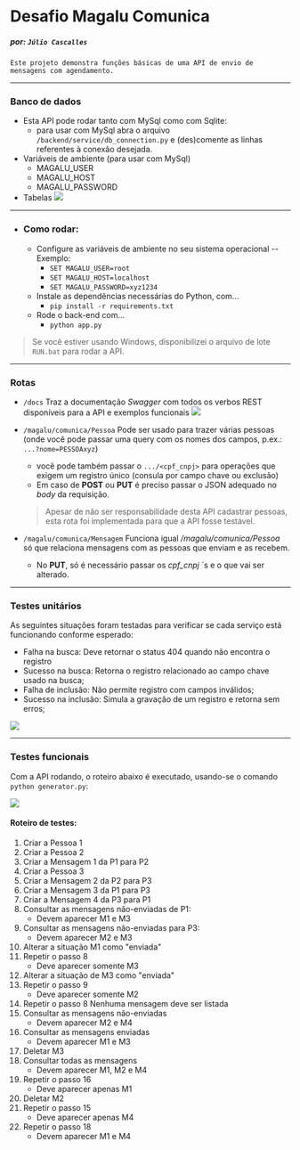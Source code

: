 # Desafio Magalu Comunica

#####  por: `Júlio Cascalles`

```
Este projeto demonstra funções básicas de uma API de envio de mensagens com agendamento.
```

---

### Banco de dados
* Esta API pode rodar tanto com MySql como com Sqlite:
    - para usar com MySql abra o arquivo `/backend/service/db_connection.py` e (des)comente as linhas referentes à conexão desejada.
* Variáveis de ambiente (para usar com MySql)
    - MAGALU_USER
    - MAGALU_HOST
    - MAGALU_PASSWORD
* Tabelas
![](./doc/banco_de_dados.png)

---
* ### Como rodar:
    * Configure as variáveis de ambiente no seu sistema operacional -- Exemplo:
        - `SET MAGALU_USER=root`
        - `SET MAGALU_HOST=localhost`
        - `SET MAGALU_PASSWORD=xyz1234`
    * Instale as dependências necessárias do Python, com...
        - `pip install -r requirements.txt`
    * Rode o back-end com...
        - `python app.py`

> Se você estiver usando Windows, disponibilizei o arquivo de lote `RUN.bat` para rodar a API.

---

### Rotas
* `/docs` Traz a documentação _Swagger_ com todos os verbos REST disponíveis para a API e exemplos funcionais 
![](./doc/Swagger.png)

* `/magalu/comunica/Pessoa` Pode ser usado para trazer várias pessoas (onde você pode passar uma query com os nomes dos campos, p.ex.: `...?nome=PESSOAxyz`)
    * você pode também passar o `.../<cpf_cnpj>` para operações que exigem um registro único
    (consula por campo chave ou exclusão)
    * Em caso de **POST** ou **PUT** é preciso passar o JSON adequado no _body_ da requisição.
    > Apesar de não ser responsabilidade desta API cadastrar pessoas, esta rota foi implementada para que a API fosse testável.

* `/magalu/comunica/Mensagem` Funciona igual _/magalu/comunica/Pessoa_ só que relaciona mensagens com as pessoas que enviam e as recebem.
    * No **PUT**, só é necessário passar os _cpf_cnpj_ ´s  e o que vai ser alterado.

---

### Testes unitários
As seguintes situações foram testadas para verificar se cada serviço está funcionando conforme esperado:


* Falha na busca: Deve retornar o status 404 quando não encontra o registro
* Sucesso na busca: Retorna o registro relacionado ao campo chave usado na busca;
* Falha de inclusão: Não permite registro com campos inválidos;
* Sucesso na inclusão: Simula a gravação de um registro e retorna sem erros;

![](./doc/testes_unitarios.png)

---

### Testes funcionais
Com a API rodando, o roteiro abaixo é executado, usando-se o comando `python generator.py`:

![](./doc/testes_funcionais.png)

#### **Roteiro de testes:**

1) Criar a Pessoa 1
2) Criar a Pessoa 2
3) Criar a Mensagem 1 da P1 para P2
4) Criar a Pessoa 3
5) Criar a Mensagem 2 da P2 para P3
6) Criar a Mensagem 3 da P1 para P3
7) Criar a Mensagem 4 da P3 para P1
8) Consultar as mensagens não-enviadas de P1: 
	- Devem aparecer M1 e M3
9) Consultar as mensagens não-enviadas para P3:
	- Devem aparecer M2 e M3
10) Alterar a situação M1 como "enviada"
11) Repetir o passo 8
	- Deve aparecer somente M3
12) Alterar a situação de M3 como "enviada"
13) Repetir o passo 9
	- Deve aparecer somente M2
14) Repetir o passo 8
	Nenhuma mensagem deve ser listada
15) Consultar as mensagens não-enviadas
	- Devem aparecer M2 e M4
16) Consultar as mensagens enviadas
	- Devem aparecer M1 e M3
17) Deletar M3
18) Consultar todas as mensagens
	- Devem aparecer M1, M2 e M4
19) Repetir o passo 16
	- Deve aparecer apenas M1
20) Deletar M2
21) Repetir o passo 15
	- Deve aparecer apenas M4
22) Repetir o passo 18
	- Devem aparecer M1 e M4
